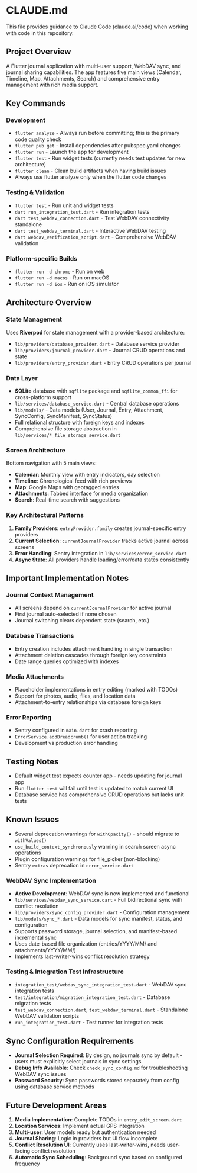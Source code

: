 # CLAUDE.md

This file provides guidance to Claude Code (claude.ai/code) when working with code in this repository.

## Project Overview

A Flutter journal application with multi-user support, WebDAV sync, and journal sharing capabilities. The app features five main views (Calendar, Timeline, Map, Attachments, Search) and comprehensive entry management with rich media support.

## Key Commands

### Development
- `flutter analyze` - Always run before committing; this is the primary code quality check
- `flutter pub get` - Install dependencies after pubspec.yaml changes
- `flutter run` - Launch the app for development
- `flutter test` - Run widget tests (currently needs test updates for new architecture)
- `flutter clean` - Clean build artifacts when having build issues
- Always use flutter analyze only when the flutter code changes

### Testing & Validation
- `flutter test` - Run unit and widget tests
- `dart run_integration_test.dart` - Run integration tests
- `dart test_webdav_connection.dart` - Test WebDAV connectivity standalone
- `dart test_webdav_terminal.dart` - Interactive WebDAV testing
- `dart webdav_verification_script.dart` - Comprehensive WebDAV validation

### Platform-specific Builds
- `flutter run -d chrome` - Run on web
- `flutter run -d macos` - Run on macOS
- `flutter run -d ios` - Run on iOS simulator

## Architecture Overview

### State Management
Uses **Riverpod** for state management with a provider-based architecture:
- `lib/providers/database_provider.dart` - Database service provider
- `lib/providers/journal_provider.dart` - Journal CRUD operations and state
- `lib/providers/entry_provider.dart` - Entry CRUD operations per journal

### Data Layer
- **SQLite** database with `sqflite` package and `sqflite_common_ffi` for cross-platform support
- `lib/services/database_service.dart` - Central database operations
- `lib/models/` - Data models (User, Journal, Entry, Attachment, SyncConfig, SyncManifest, SyncStatus)
- Full relational structure with foreign keys and indexes
- Comprehensive file storage abstraction in `lib/services/*_file_storage_service.dart`

### Screen Architecture
Bottom navigation with 5 main views:
- **Calendar**: Monthly view with entry indicators, day selection
- **Timeline**: Chronological feed with rich previews
- **Map**: Google Maps with geotagged entries
- **Attachments**: Tabbed interface for media organization
- **Search**: Real-time search with suggestions

### Key Architectural Patterns
1. **Family Providers**: `entryProvider.family` creates journal-specific entry providers
2. **Current Selection**: `currentJournalProvider` tracks active journal across screens
3. **Error Handling**: Sentry integration in `lib/services/error_service.dart`
4. **Async State**: All providers handle loading/error/data states consistently

## Important Implementation Notes

### Journal Context Management
- All screens depend on `currentJournalProvider` for active journal
- First journal auto-selected if none chosen
- Journal switching clears dependent state (search, etc.)

### Database Transactions
- Entry creation includes attachment handling in single transaction
- Attachment deletion cascades through foreign key constraints
- Date range queries optimized with indexes

### Media Attachments
- Placeholder implementations in entry editing (marked with TODOs)
- Support for photos, audio, files, and location data
- Attachment-to-entry relationships via database foreign keys

### Error Reporting
- Sentry configured in `main.dart` for crash reporting
- `ErrorService.addBreadcrumb()` for user action tracking
- Development vs production error handling

## Testing Notes

- Default widget test expects counter app - needs updating for journal app
- Run `flutter test` will fail until test is updated to match current UI
- Database service has comprehensive CRUD operations but lacks unit tests

## Known Issues

- Several deprecation warnings for `withOpacity()` - should migrate to `withValues()`
- `use_build_context_synchronously` warning in search screen async operations
- Plugin configuration warnings for file_picker (non-blocking)
- Sentry `extras` deprecation in `error_service.dart`

### WebDAV Sync Implementation
- **Active Development**: WebDAV sync is now implemented and functional
- `lib/services/webdav_sync_service.dart` - Full bidirectional sync with conflict resolution
- `lib/providers/sync_config_provider.dart` - Configuration management
- `lib/models/sync_*.dart` - Data models for sync manifest, status, and configuration
- Supports password storage, journal selection, and manifest-based incremental sync
- Uses date-based file organization (entries/YYYY/MM/ and attachments/YYYY/MM/)
- Implements last-writer-wins conflict resolution strategy

### Testing & Integration Test Infrastructure  
- `integration_test/webdav_sync_integration_test.dart` - WebDAV sync integration tests
- `test/integration/migration_integration_test.dart` - Database migration tests
- `test_webdav_connection.dart`, `test_webdav_terminal.dart` - Standalone WebDAV validation scripts
- `run_integration_test.dart` - Test runner for integration tests

## Sync Configuration Requirements
- **Journal Selection Required**: By design, no journals sync by default - users must explicitly select journals in sync settings
- **Debug Info Available**: Check `check_sync_config.md` for troubleshooting WebDAV sync issues
- **Password Security**: Sync passwords stored separately from config using database service methods

## Future Development Areas

1. **Media Implementation**: Complete TODOs in `entry_edit_screen.dart`
2. **Location Services**: Implement actual GPS integration  
3. **Multi-user**: User models ready but authentication needed
4. **Journal Sharing**: Logic in providers but UI flow incomplete
5. **Conflict Resolution UI**: Currently uses last-writer-wins, needs user-facing conflict resolution
6. **Automatic Sync Scheduling**: Background sync based on configured frequency